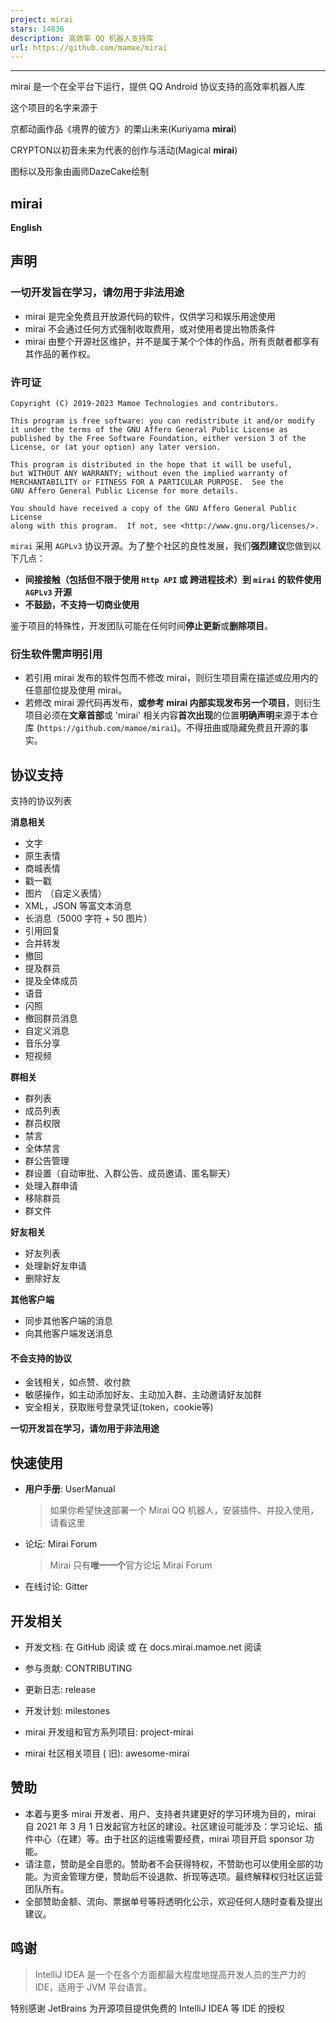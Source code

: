 ```yaml
---
project: mirai
stars: 14836
description: 高效率 QQ 机器人支持库
url: https://github.com/mamoe/mirai
---
```


  

* * *

mirai 是一个在全平台下运行，提供 QQ Android 协议支持的高效率机器人库

这个项目的名字来源于

京都动画作品《境界的彼方》的栗山未来(Kuriyama **mirai**)

CRYPTON以初音未来为代表的创作与活动(Magical **mirai**)

图标以及形象由画师DazeCake绘制

mirai
-----

**English**

声明
--

### 一切开发旨在学习，请勿用于非法用途

-   mirai 是完全免费且开放源代码的软件，仅供学习和娱乐用途使用
-   mirai 不会通过任何方式强制收取费用，或对使用者提出物质条件
-   mirai 由整个开源社区维护，并不是属于某个个体的作品，所有贡献者都享有其作品的著作权。

### 许可证

```
Copyright (C) 2019-2023 Mamoe Technologies and contributors.

This program is free software: you can redistribute it and/or modify
it under the terms of the GNU Affero General Public License as
published by the Free Software Foundation, either version 3 of the
License, or (at your option) any later version.

This program is distributed in the hope that it will be useful,
but WITHOUT ANY WARRANTY; without even the implied warranty of
MERCHANTABILITY or FITNESS FOR A PARTICULAR PURPOSE.  See the
GNU Affero General Public License for more details.

You should have received a copy of the GNU Affero General Public License
along with this program.  If not, see <http://www.gnu.org/licenses/>.
```

`mirai` 采用 `AGPLv3` 协议开源。为了整个社区的良性发展，我们**强烈建议**您做到以下几点：

-   **间接接触（包括但不限于使用 `Http API` 或 跨进程技术）到 `mirai` 的软件使用 `AGPLv3` 开源**
-   **不鼓励，不支持一切商业使用**

鉴于项目的特殊性，开发团队可能在任何时间**停止更新**或**删除项目**。

### 衍生软件需声明引用

-   若引用 mirai 发布的软件包而不修改 mirai，则衍生项目需在描述或应用内的任意部位提及使用 mirai。
-   若修改 mirai 源代码再发布，**或参考 mirai 内部实现发布另一个项目**，则衍生项目必须在**文章首部**或 'mirai' 相关内容**首次出现**的位置**明确声明**来源于本仓库 (`https://github.com/mamoe/mirai`)。不得扭曲或隐藏免费且开源的事实。

协议支持
----

支持的协议列表

**消息相关**

-   文字
-   原生表情
-   商城表情
-   戳一戳
-   图片 （自定义表情）
-   XML，JSON 等富文本消息
-   长消息（5000 字符 + 50 图片）
-   引用回复
-   合并转发
-   撤回
-   提及群员
-   提及全体成员
-   语音
-   闪照
-   撤回群员消息
-   自定义消息
-   音乐分享
-   短视频

**群相关**

-   群列表
-   成员列表
-   群员权限
-   禁言
-   全体禁言
-   群公告管理
-   群设置（自动审批、入群公告、成员邀请、匿名聊天）
-   处理入群申请
-   移除群员
-   群文件

**好友相关**

-   好友列表
-   处理新好友申请
-   删除好友

**其他客户端**

-   同步其他客户端的消息
-   向其他客户端发送消息

#### 不会支持的协议

-   金钱相关，如点赞、收付款
-   敏感操作，如主动添加好友、主动加入群、主动邀请好友加群
-   安全相关，获取账号登录凭证(token，cookie等)

**一切开发旨在学习，请勿用于非法用途**

快速使用
----

-   **用户手册**: UserManual
    
    > 如果你希望快速部署一个 Mirai QQ 机器人，安装插件、并投入使用，请看这里
    
-   论坛: Mirai Forum
    
    > Mirai 只有**唯一一个**官方论坛 Mirai Forum
    
-   在线讨论: Gitter
    

开发相关
----

-   开发文档: 在 GitHub 阅读 或 在 docs.mirai.mamoe.net 阅读
    
-   参与贡献: CONTRIBUTING
    
-   更新日志: release
    
-   开发计划: milestones
    
-   mirai 开发组和官方系列项目: project-mirai
    
-   mirai 社区相关项目 ( 旧): awesome-mirai
    

赞助
--

-   本着与更多 mirai 开发者、用户、支持者共建更好的学习环境为目的，mirai 自 2021 年 3 月 1 日发起官方社区的建设。社区建设可能涉及：学习论坛、插件中心（在建）等。由于社区的运维需要经费，mirai 项目开启 sponsor 功能。
-   请注意，赞助是全自愿的。赞助者不会获得特权，不赞助也可以使用全部的功能。为资金管理方便，赞助后不设退款、折现等选项。最终解释权归社区运营团队所有。
-   全部赞助金额、流向、票据单号等将透明化公示，欢迎任何人随时查看及提出建议。

鸣谢
--

> IntelliJ IDEA 是一个在各个方面都最大程度地提高开发人员的生产力的 IDE，适用于 JVM 平台语言。

特别感谢 JetBrains 为开源项目提供免费的 IntelliJ IDEA 等 IDE 的授权
